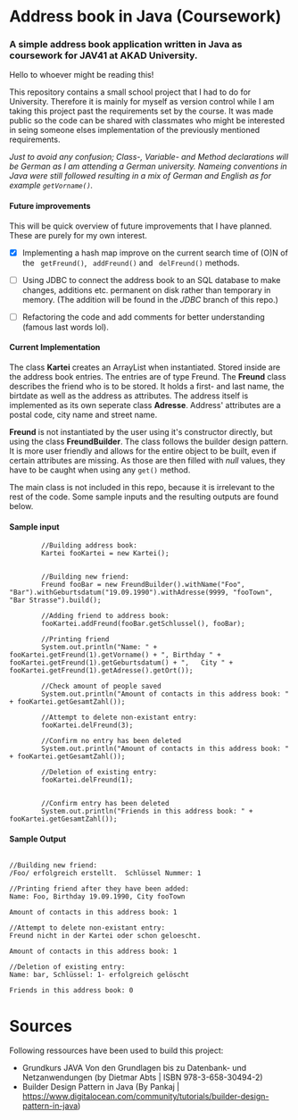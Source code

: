 # Address book in Java (Coursework) 

### A simple address book application written in Java as coursework for JAV41 at AKAD University.

Hello to whoever might be reading this!

This repository contains a small school project that I had to do for University. 
Therefore it is mainly for myself as version control while I am taking this project past the requirements set by the course. It was made public so the code can be shared with classmates who might be interested in seing someone elses implementation of the previously mentioned requirements.


*Just to avoid any confusion;  Class-, Variable- and Method declarations will be German as I am attending a German university. Nameing conventions in Java were still followed resulting in a mix of German and English as for example ```getVorname()```.* 

#### Future improvements

This will be quick overview of future improvements that I have planned. These are purely for my own interest.

- [x] Implementing a hash map improve on the current search time of (O)N of the ``` getFreund()```, ``` addFreund()``` and ``` delFreund()``` methods. 
- [ ] Using JDBC to connect the address book to an SQL database to make changes, additions etc. permanent on disk rather than temporary in memory. (The addition will be found in the *JDBC* branch of this repo.)
- [ ] Refactoring the code and add comments for better understanding (famous last words lol). 


#### Current Implementation 

The class **Kartei** creates an ArrayList when instantiated. Stored inside are the address book entries. The entries are of type Freund. The **Freund** class describes the friend who is to be stored. It holds a first- and last name, the birtdate as well as the address as attributes. The address itself is implemented as its own seperate class **Adresse**. Address' attributes are a postal code, city name and street name. 

**Freund** is not instantiated by the user using it's constructor directly, but using the class **FreundBuilder**. The class follows the builder design pattern. It is more user friendly and allows for the entire object to be built, even if certain attributes are missing. As those are then filled with *null* values, they have to be caught when using any ``` get() ``` method. 

The main class is not included in this repo, because it is irrelevant to the rest of the code. Some sample inputs and the resulting outputs are found below.


#### Sample input

``` 
        //Building address book:
        Kartei fooKartei = new Kartei();
        
        
        //Building new friend:
        Freund fooBar = new FreundBuilder().withName("Foo", "Bar").withGeburtsdatum("19.09.1990").withAdresse(9999, "fooTown", "Bar Strasse").build();

        //Adding friend to address book:
        fooKartei.addFreund(fooBar.getSchlussel(), fooBar);

        //Printing friend
        System.out.println("Name: " + fooKartei.getFreund(1).getVorname() + ", Birthday " + fooKartei.getFreund(1).getGeburtsdatum() + ",   City " + fooKartei.getFreund(1).getAdresse().getOrt());

        //Check amount of people saved
        System.out.println("Amount of contacts in this address book: " + fooKartei.getGesamtZahl());

        //Attempt to delete non-existant entry: 
        fooKartei.delFreund(3);

        //Confirm no entry has been deleted 
        System.out.println("Amount of contacts in this address book: " + fooKartei.getGesamtZahl());

        //Deletion of existing entry: 
        fooKartei.delFreund(1);
        
        
        //Confirm entry has been deleted 
        System.out.println("Friends in this address book: " + fooKartei.getGesamtZahl());
``` 

#### Sample Output

``` 

//Building new friend:
/Foo/ erfolgreich erstellt.  Schlüssel Nummer: 1

//Printing friend after they have been added: 
Name: Foo, Birthday 19.09.1990, City fooTown

Amount of contacts in this address book: 1

//Attempt to delete non-existant entry: 
Freund nicht in der Kartei oder schon geloescht.

Amount of contacts in this address book: 1

//Deletion of existing entry: 
Name: bar, Schlüssel: 1- erfolgreich gelöscht

Friends in this address book: 0

```


# Sources
Following ressources have been used to build this project:

- Grundkurs JAVA Von den Grundlagen bis zu Datenbank- und Netzanwendungen (by Dietmar Abts | ISBN 978-3-658-30494-2)
- Builder Design Pattern in Java (By Pankaj | https://www.digitalocean.com/community/tutorials/builder-design-pattern-in-java)
